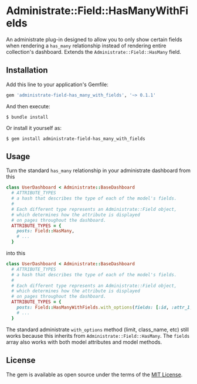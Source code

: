 # Administrate::Field::HasManyWithFields

An administrate plug-in designed to allow you to only show certain fields when rendering a `has_many` relationship instead of rendering entire collection's dashboard. Extends the `Administrate::Field::HasMany` field.

## Installation

Add this line to your application's Gemfile:

```ruby
gem 'administrate-field-has_many_with_fields', '~> 0.1.1'
```

And then execute:

    $ bundle install

Or install it yourself as:

    $ gem install administrate-field-has_many_with_fields

## Usage

Turn the standard `has_many` relationship in your administrate dashboard from this

```ruby
class UserDashboard < Administrate::BaseDashboard
  # ATTRIBUTE_TYPES
  # a hash that describes the type of each of the model's fields.
  #
  # Each different type represents an Administrate::Field object,
  # which determines how the attribute is displayed
  # on pages throughout the dashboard.
  ATTRIBUTE_TYPES = {
    posts: Field::HasMany,
    # ...
  }
```

into this

```ruby
class UserDashboard < Administrate::BaseDashboard
  # ATTRIBUTE_TYPES
  # a hash that describes the type of each of the model's fields.
  #
  # Each different type represents an Administrate::Field object,
  # which determines how the attribute is displayed
  # on pages throughout the dashboard.
  ATTRIBUTE_TYPES = {
    posts: Field::HasManyWithFields.with_options(fields: [:id, :attr_1, :attr_2, :method_1]),
    # ...
  }
```

The standard administrate `with_options` method (limit, class_name, etc) still works because this inherits from `Administrate::Field::HasMany`. The `fields` array also works with both model attributes and model methods.


## License

The gem is available as open source under the terms of the [MIT License](https://opensource.org/licenses/MIT).
